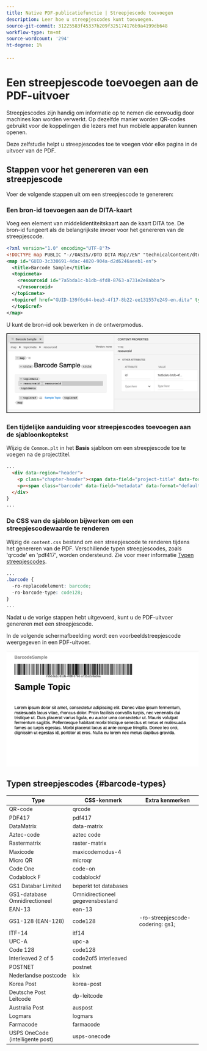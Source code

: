 ```yaml
---
title: Native PDF-publicatiefunctie | Streepjescode toevoegen
description: Leer hoe u streepjescodes kunt toevoegen.
source-git-commit: 31225583f45337b209f325174176b9a4199db648
workflow-type: tm+mt
source-wordcount: '294'
ht-degree: 1%

---
```


# Een streepjescode toevoegen aan de PDF-uitvoer

Streepjescodes zijn handig om informatie op te nemen die eenvoudig door machines kan worden verwerkt. Op dezelfde manier worden QR-codes gebruikt voor de koppelingen die lezers met hun mobiele apparaten kunnen openen.

Deze zelfstudie helpt u streepjescodes toe te voegen vóór elke pagina in de uitvoer van de PDF.

## Stappen voor het genereren van een streepjescode

Voer de volgende stappen uit om een streepjescode te genereren:

### Een bron-id toevoegen aan de DITA-kaart

Voeg een element van middelidentiteitskaart aan de kaart DITA toe. De bron-id fungeert als de belangrijkste invoer voor het genereren van de streepjescode.

```xml
<?xml version="1.0" encoding="UTF-8"?>
<!DOCTYPE map PUBLIC "-//OASIS//DTD DITA Map//EN" "technicalContent/dtd/map.dtd">
<map id="GUID-3c330691-4dac-4020-904a-d2d6246aeeb1-en">
  <title>Barcode Sample</title>
  <topicmeta>
    <resourceid id="7a5bda1c-b1db-4fd8-8763-a731e2e8abba">
    </resourceid>
  </topicmeta>
  <topicref href="GUID-139f6c64-bea3-4f17-8b22-ee131557e249-en.dita" type="topic">
  </topicref>
</map>  
```

U kunt de bron-id ook bewerken in de ontwerpmodus.

<img src="./assets/barcode-map.png" alt="Voorbeeld van uitvoer met streepjescode" width="700" border="2px solid blue">


### Een tijdelijke aanduiding voor streepjescodes toevoegen aan de sjabloonkoptekst

Wijzig de `Common.plt` in het **Basis** sjabloon om een streepjescode toe te voegen na de projecttitel.

```html
...
  <div data-region="header">
    <p class="chapter-header"><span data-field="project-title" data-format="default">Project Title</span> </p>
    <p><span class="barcode" data-field="metadata" data-format="default" data-subtype="//resourceid/@id">Resource ID (barcode)</span></p>
  </div>
} 
...
```


### De CSS van de sjabloon bijwerken om een streepjescodewaarde te renderen

Wijzig de `content.css` bestand om een streepjescode te renderen tijdens het genereren van de PDF. Verschillende typen streepjescodes, zoals &#39;qrcode&#39; en &#39;pdf417&#39;, worden ondersteund.  Zie voor meer informatie [Typen streepjescodes](#barcode-types).



```css
...
.barcode {
  -ro-replacedelement: barcode;
  -ro-barcode-type: code128;
}
...
```

Nadat u de vorige stappen hebt uitgevoerd, kunt u de PDF-uitvoer genereren met een streepjescode.

In de volgende schermafbeelding wordt een voorbeeldstreepjescode weergegeven in een PDF-uitvoer.

<img src="./assets/barcode-output-sample.png" alt="Voorbeeld van uitvoer met streepjescode" width="700">


## Typen streepjescodes {#barcode-types}

| Type | CSS-kenmerk | Extra kenmerken |
| ------------------------------- | ----------------------- | -------------------------- |
| QR-code | qrcode |                            |
| PDF417 | pdf417 |                            |
| DataMatrix | data-matrix |                            |
| Aztec-code | aztec code |                            |
| Rastermatrix | raster-matrix |                            |
| Maxicode | maxicodemodus-4 |                            |
| Micro QR | microqr |                            |
| Code One | code-on |                            |
| Codablock F | codablockf |                            |
| GS1 Databar Limited | beperkt tot databases |                            |
| GS1-database Omnidirectioneel | Omnidirectioneel gegevensbestand |                            |
| EAN-13 | ean-13 |                            |
| GS1-128 (EAN-128) | code128 | -ro-streepjescode-codering: gs1; |
| ITF-14 | itf14 |                            |
| UPC-A | upc-a |                            |
| Code 128 | code128 |                            |
| Interleaved 2 of 5 | code2of5 interleaved |                            |
| POSTNET | postnet |                            |
| Nederlandse postcode | kix |                            |
| Korea Post | korea-post |                            |
| Deutsche Post Leitcode | dp-leitcode |                            |
| Australia Post | auspost |                            |
| Logmars | logmars |                            |
| Farmacode | farmacode |                            |
| USPS OneCode (intelligente post) | usps-onecode |                            |


